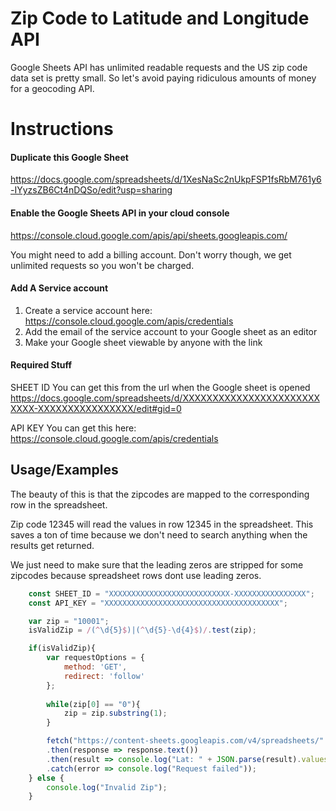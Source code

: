 
# Zip Code to Latitude and Longitude API

Google Sheets API has unlimited readable requests and the US zip code data set is pretty small.
So let's avoid paying ridiculous amounts of money for a geocoding API.


#  Instructions
#### Duplicate this Google Sheet
https://docs.google.com/spreadsheets/d/1XesNaSc2nUkpFSP1fsRbM761y6-IYyzsZB6Ct4nDQSo/edit?usp=sharing

#### Enable the Google Sheets API in your cloud console
https://console.cloud.google.com/apis/api/sheets.googleapis.com/

You might need to add a billing account.  Don't worry though, we get unlimited requests so you won't be charged.


#### Add A Service account
1.  Create a service account here: https://console.cloud.google.com/apis/credentials
2.  Add the email of the service account to your Google sheet as an editor
3.  Make your Google sheet viewable by anyone with the link

#### Required Stuff

SHEET ID
You can get this from the url when the Google sheet is opened
https://docs.google.com/spreadsheets/d/XXXXXXXXXXXXXXXXXXXXXXXXXXX-XXXXXXXXXXXXXXXX/edit#gid=0

API KEY
You can get this here: https://console.cloud.google.com/apis/credentials

## Usage/Examples
The beauty of this is that the zipcodes are mapped to the corresponding row in the spreadsheet. 

Zip code 12345 will read the values in row 12345 in the spreadsheet.  This saves a ton of time because we don't need to search anything when the results get returned.

We just need to make sure that the leading zeros are stripped for some zipcodes because spreadsheet rows dont use leading zeros.

```javascript
    const SHEET_ID = "XXXXXXXXXXXXXXXXXXXXXXXXXXX-XXXXXXXXXXXXXXXX";
    const API_KEY = "XXXXXXXXXXXXXXXXXXXXXXXXXXXXXXXXXXXXXXX";

    var zip = "10001";
    isValidZip = /(^\d{5}$)|(^\d{5}-\d{4}$)/.test(zip);

    if(isValidZip){
        var requestOptions = {
            method: 'GET',
            redirect: 'follow'
        };
        
        while(zip[0] == "0"){
            zip = zip.substring(1);
        }        

        fetch("https://content-sheets.googleapis.com/v4/spreadsheets/" + SHEET_ID + "/values/Zip%20Codes!A" + zip + "%3AB" + zip + "?key=" + API_KEY, requestOptions)
        .then(response => response.text())
        .then(result => console.log("Lat: " + JSON.parse(result).values[0][0] + ", Lng: " + JSON.parse(result).values[0][1]))
        .catch(error => console.log("Request failed"));
    } else {
        console.log("Invalid Zip");
    }
```

